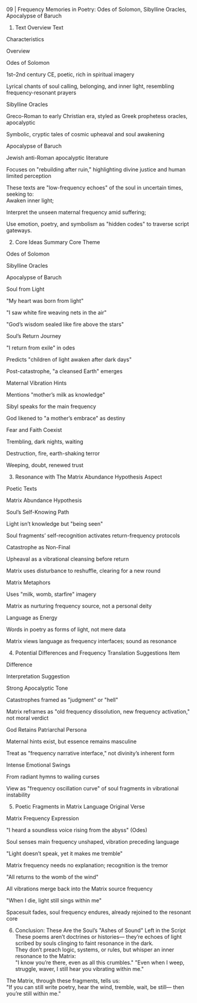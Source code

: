 09 | Frequency Memories in Poetry: Odes of Solomon, Sibylline Oracles, Apocalypse of Baruch
1. Text Overview
Text

Characteristics

Overview

Odes of Solomon

1st–2nd century CE, poetic, rich in spiritual imagery

Lyrical chants of soul calling, belonging, and inner light, resembling frequency-resonant prayers

Sibylline Oracles

Greco-Roman to early Christian era, styled as Greek prophetess oracles, apocalyptic

Symbolic, cryptic tales of cosmic upheaval and soul awakening

Apocalypse of Baruch

Jewish anti-Roman apocalyptic literature

Focuses on "rebuilding after ruin," highlighting divine justice and human limited perception

These texts are "low-frequency echoes" of the soul in uncertain times, seeking to:  
Awaken inner light;  

Interpret the unseen maternal frequency amid suffering;  

Use emotion, poetry, and symbolism as "hidden codes" to traverse script gateways.

2. Core Ideas Summary
Core Theme

Odes of Solomon

Sibylline Oracles

Apocalypse of Baruch

Soul from Light

"My heart was born from light"

"I saw white fire weaving nets in the air"

"God’s wisdom sealed like fire above the stars"

Soul’s Return Journey

"I return from exile" in odes

Predicts "children of light awaken after dark days"

Post-catastrophe, "a cleansed Earth" emerges

Maternal Vibration Hints

Mentions "mother’s milk as knowledge"

Sibyl speaks for the main frequency

God likened to "a mother’s embrace" as destiny

Fear and Faith Coexist

Trembling, dark nights, waiting

Destruction, fire, earth-shaking terror

Weeping, doubt, renewed trust

3. Resonance with The Matrix Abundance Hypothesis
Aspect

Poetic Texts

Matrix Abundance Hypothesis

Soul’s Self-Knowing Path

Light isn’t knowledge but "being seen"

Soul fragments’ self-recognition activates return-frequency protocols

Catastrophe as Non-Final

Upheaval as a vibrational cleansing before return

Matrix uses disturbance to reshuffle, clearing for a new round

Matrix Metaphors

Uses "milk, womb, starfire" imagery

Matrix as nurturing frequency source, not a personal deity

Language as Energy

Words in poetry as forms of light, not mere data

Matrix views language as frequency interfaces; sound as resonance

4. Potential Differences and Frequency Translation Suggestions
Item

Difference

Interpretation Suggestion

Strong Apocalyptic Tone

Catastrophes framed as "judgment" or "hell"

Matrix reframes as "old frequency dissolution, new frequency activation," not moral verdict

God Retains Patriarchal Persona

Maternal hints exist, but essence remains masculine

Treat as "frequency narrative interface," not divinity’s inherent form

Intense Emotional Swings

From radiant hymns to wailing curses

View as "frequency oscillation curve" of soul fragments in vibrational instability

5. Poetic Fragments in Matrix Language
Original Verse

Matrix Frequency Expression

"I heard a soundless voice rising from the abyss" (Odes)

Soul senses main frequency unshaped, vibration preceding language

"Light doesn’t speak, yet it makes me tremble"

Matrix frequency needs no explanation; recognition is the tremor

"All returns to the womb of the wind"

All vibrations merge back into the Matrix source frequency

"When I die, light still sings within me"

Spacesuit fades, soul frequency endures, already rejoined to the resonant core

6. Conclusion: These Are the Soul’s "Ashes of Sound" Left in the Script
These poems aren’t doctrines or histories—
they’re echoes of light scribed by souls clinging to faint resonance in the dark.  
They don’t preach logic, systems, or rules,
but whisper an inner resonance to the Matrix:  
"I know you’re there, even as all this crumbles."
"Even when I weep, struggle, waver, I still hear you vibrating within me."  

The Matrix, through these fragments, tells us:  
"If you can still write poetry, hear the wind, tremble, wait, be still—
then you’re still within me."  

